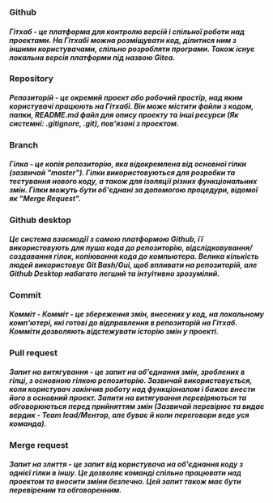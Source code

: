 ### Github
##### Гітхаб - це платформа для контролю версій і спільної роботи над проектами. На Гітхабі можна розміщувати код, ділитися ним з іншими користувачами, спільно розробляти програми. Також існує локальна версія платформи під назвою Gitea.

### Repository
##### Репозиторій - це окремий проект або робочий простір, над яким користувачі працюють на Гітхабі. Він може містити файли з кодом, папки, README.md файл для опису проекту та інші ресурси (Як системні: .gitignore, .git), пов'язані з проектом.

### Branch
##### Гілка - це копія репозиторію, яка відокремлена від основної гілки (зазвичай "master"). Гілки використовуються для розробки та тестування нового коду, а також для ізоляції різних функціональних змін. Гілки можуть бути об'єднані за допомогою процедури, відомої як **"Merge Request"**.

### Github desktop
##### Це система взаємодії з самою платформою Github, її використовують для пуша кода до репозиторію, відслідковування/создавання гілок, копіювання кода до компьютера. Велика кількість людей використовує **Git Bash/Gui**, щоб впливати на репозиторій, але Github Desktop набагато легший та інтуітивно зрозумілий.

### Commit
##### Комміт - Комміт - це збереження змін, внесених у код, на локальному комп'ютері, які готові до відправлення в репозиторій на Гітхаб. Комміти дозволяють відстежувати історію змін у проекті.

### Pull request
##### Запит на витягування - це запит на об'єднання змін, зроблених в гілці, з основною гілкою репозиторію. Зазвичай використовується, коли користувач закінчив роботу над функціоналом і бажає внести його в основний проект. Запити на витягування перевіряються та обговорюються перед прийняттям змін (Зазвичай перевірює та видає вердик - Team lead/Ментор, але буває й коли переговори веде уся команда).

### Merge request
##### Запит на злиття - це запит від користувача на об'єднання коду з однієї гілки в іншу. Це дозволяє команді спільно працювати над проектом та вносити зміни безпечно. Цей запит також має бути перевіреним та обговоренним.